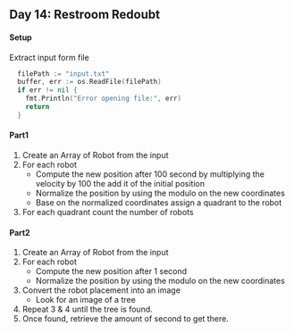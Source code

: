 ## Day 14: Restroom Redoubt

#### Setup 
Extract input form file 
```go
  filePath := "input.txt"
  buffer, err := os.ReadFile(filePath)
  if err != nil {
    fmt.Println("Error opening file:", err)
    return
  }
```

#### Part1
1. Create an Array of Robot from the input 
2. For each robot 
    - Compute the new position after 100 second by multiplying the velocity by 100 the add it of the initial position
    - Normalize the position by using the modulo on the new coordinates   
    - Base on the normalized coordinates assign a quadrant to the robot
3. For each quadrant count the number of robots 

#### Part2
1. Create an Array of Robot from the input 
2. For each robot 
    - Compute the new position after 1 second 
    - Normalize the position by using the modulo on the new coordinates 
3. Convert the robot placement into an image 
    - Look for an image of a tree 
5. Repeat 3 & 4 until the tree is found.
6. Once found, retrieve the amount of second to get there.

